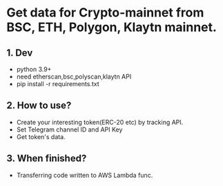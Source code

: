# Get data for Crypto-mainnet from BSC, ETH, Polygon, Klaytn mainnet.

## 1. Dev
- python 3.9+
- need etherscan,bsc,polyscan,klaytn API
- pip install -r requirements.txt

## 2. How to use?
- Create your interesting token(ERC-20 etc) by tracking API.
- Set Telegram channel ID and API Key
- Get token's data. 

## 3. When finished?
- Transferring code written to AWS Lambda func.
